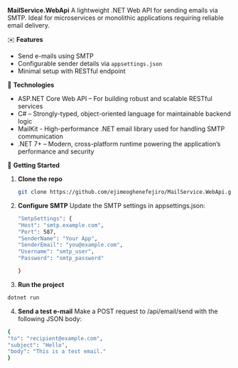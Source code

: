 **MailService.WebApi**
A lightweight .NET Web API for sending emails via SMTP. Ideal for microservices or monolithic applications requiring reliable email delivery.

✉️ **Features**
- Send e-mails using SMTP
- Configurable sender details via `appsettings.json`
- Minimal setup with RESTful endpoint

🔧 **Technologies**
- ASP.NET Core Web API – For building robust and scalable RESTful services
- C# – Strongly-typed, object-oriented language for maintainable backend logic
- MailKit - High-performance .NET email library used for handling SMTP communication
- .NET 7+ – Modern, cross-platform runtime powering the application’s performance and security

🚀 **Getting Started**
1. **Clone the repo**  
   ```bash
   git clone https://github.com/ejimeoghenefejiro/MailService.WebApi.git
   ```
2. **Configure SMTP**
Update the SMTP settings in appsettings.json:
    ```bash
    "SmtpSettings": {
    "Host": "smtp.example.com",
    "Port": 587,
    "SenderName": "Your App",
    "SenderEmail": "you@example.com",
    "Username": "smtp_user",
    "Password": "smtp_password"
    
    }
   ```
3. **Run the project**
  ```bash
  dotnet run
  ```
4. **Send a test e-mail**
Make a POST request to /api/email/send with the following JSON body:
  ```bash
  {
  "to": "recipient@example.com",
  "subject": "Hello",
  "body": "This is a test email."
}
  ```

